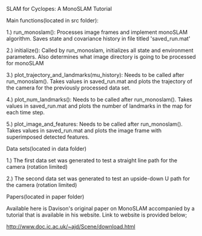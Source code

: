 SLAM for Cyclopes: A MonoSLAM Tutorial

Main functions(located in src folder):

1.) run_monoslam(): Processes image frames and implement monoSLAM algorithm. Saves state and covariance history in file titled 'saved_run.mat'

2.) initialize(): Called by run_monoslam, initializes all state and environment parameters. Also determines what image directory is going to be processed for monoSLAM

3.) plot_trajectory_and_landmarks(mu_history): Needs to be called after run_monoslam(). Takes values in saved_run.mat and plots the trajectory of the camera for the previously processed data set.

4.) plot_num_landmarks(): Needs to be called after run_monoslam(). Takes values in saved_run.mat and plots the number of landmarks in the map for each time step.

5.) plot_image_and_features: Needs to be called after run_monoslam(). Takes values in saved_run.mat and plots the image frame with superimposed detected features.

Data sets(located in data folder)

1.) The first data set was generated to test a straight line path for the camera (rotation limited)

2.) The second data set was generated to test an upside-down U path for the camera (rotation limited)

Papers(located in paper folder)

Available here is Davison's original paper on MonoSLAM accompanied by a tutorial that is available in his website. Link to website is provided below;
 
http://www.doc.ic.ac.uk/~ajd/Scene/download.html
